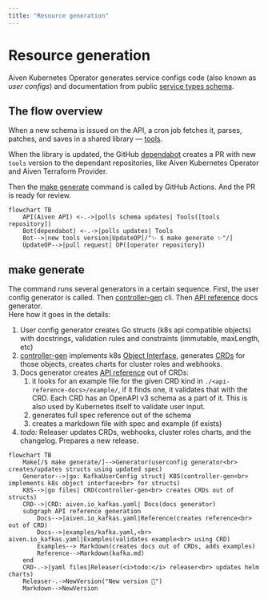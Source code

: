```yaml
---
title: "Resource generation"
---
```


# Resource generation

Aiven Kubernetes Operator generates service configs code (also known as _user configs_)
and documentation
from public [service types schema][service-types].

## The flow overview

When a new schema is issued on the API,
a cron job fetches it, parses, patches, and saves in a shared library — [tools][tools].

When the library is updated, 
the GitHub [dependabot](https://github.com/dependabot) creates a PR with new `tools` version to the dependant repositories, 
like Aiven Kubernetes Operator and Aiven Terraform Provider.

Then the [make generate](#make-generate) command is called by GitHub Actions.
And the PR is ready for review.

```mermaid
flowchart TB
    API(Aiven API) <-.->|polls schema updates| Tools([tools repository])
    Bot(dependabot) <-.->|polls updates| Tools 
    Bot-->|new tools version|UpdateOP[/"✨ $ make generate ✨"/]
    UpdateOP-->|pull request| OP([operator repository])
```

## make generate

The command runs several generators in a certain sequence.
First, the user config generator is called.
Then [controller-gen][controller-gen] cli.
Then [API reference][api-reference] docs generator.  
Here how it goes in the details:

1. User config generator creates Go structs (k8s api compatible objects) with docstrings, 
   validation rules and constraints (immutable, maxLength, etc)
2. [controller-gen][controller-gen] implements k8s [Object Interface][object-interface],
   generates [CRDs][crd] for those objects, 
   creates charts for cluster roles and webhooks. 
3. Docs generator creates [API reference][api-reference] out of CRDs:
    1. it looks for an example file for the given CRD kind in `./<api-reference-docs>/example/`,
       if it finds one, it validates that with the CRD. 
       Each CRD has an OpenAPI v3 schema as a part of it. 
       This is also used by Kubernetes itself to validate user input.
    2. generates full spec reference out of the schema
    3. creates a markdown file with spec and example (if exists)
4. _todo:_ Releaser updates CRDs, webhooks, cluster roles charts, and the changelog. 
   Prepares a new release.  

[tools]: https://github.com/aiven/aiven-go-client/tree/master/tools/exp
[service-types]: https://api.aiven.io/doc/#tag/Service/operation/ListPublicServiceTypes
[api-reference]: ../api-reference/index.md
[controller-gen]: https://book.kubebuilder.io/reference/controller-gen.html
[object-interface]: https://github.com/kubernetes/apimachinery/blob/76eb944e266d86623b855a30ff51c4a371568da6/pkg/runtime/interfaces.go#L323
[crd]: https://kubernetes.io/docs/concepts/extend-kubernetes/api-extension/custom-resources/

```mermaid
flowchart TB
    Make[/$ make generate/]-->Generator(userconfig generator<br> creates/updates structs using updated spec)
    Generator-->|go: KafkaUserConfig struct| K8S(controller-gen<br> implements k8s object interface<br> for structs)
    K8S-->|go files| CRD(controller-gen<br> creates CRDs out of structs)
    CRD-->|CRD: aiven.io_kafkas.yaml| Docs(docs generator)
    subgraph API reference generation
        Docs-->|aiven.io_kafkas.yaml|Reference(creates reference<br> out of CRD)
        Docs-->|examples/kafka.yaml,<br> aiven.io_kafkas.yaml|Examples(validates example<br> using CRD)
        Examples--> Markdown(creates docs out of CRDs, adds examples)
        Reference-->Markdown(kafka.md)
    end
    CRD-.->|yaml files|Releaser(<i>todo:</i> releaser<br> updates helm charts)
    Releaser-.->NewVersion("New version 🎉")
    Markdown-->NewVersion
    
```
